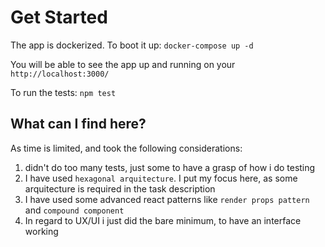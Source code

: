 # Get Started

The app is dockerized. To boot it up: `docker-compose up -d`

You will be able to see the app up and running on your `http://localhost:3000/`

To run the tests: `npm test`

## What can I find here?

As time is limited, and took the following considerations:

1. didn't do too many tests, just some to have a grasp of how i do testing
2. I have used `hexagonal arquitecture`. I put my focus here, as some arquitecture is required in the task description
3. I have used some advanced react patterns like `render props pattern` and `compound component`
4. In regard to UX/UI i just did the bare minimum, to have an interface working
